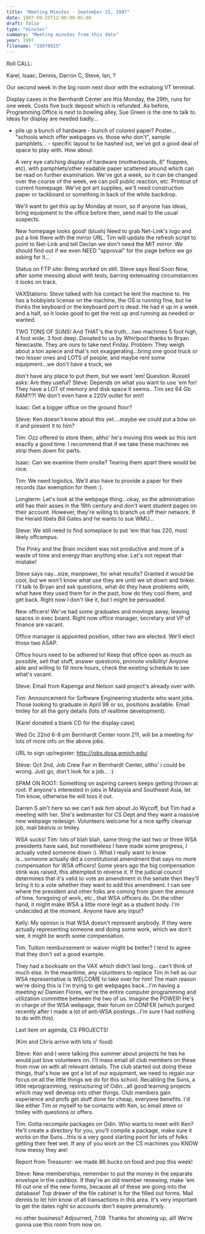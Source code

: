 ```yaml
---
title: "Meeting Minutes - September 25, 1997"
date: 1997-09-25T12:00:00-05:00
draft: false
type: "minutes"
summary: "Meeting minutes from this date"
year: 1997
filename: "19970925"
---
```


Roll CALL: </p><p>
Karel, Isaac, Dennis, Darron C, Steve, Ian, ? </p><p>
Our second week in the big room next door with the extralong VT terminal. </p><p>
Display cases in the Bernhardt Center are this Monday, the 29th, runs for one week. Costs five buck deposit which is refunded. As before, Programming Office is next to bowling alley, Sue Green is the one to talk to.  Ideas for display are needed badly... </p><p>
 - pile up a bunch of hardware  - bunch of colored paper? Poster... "schools which offer webpages vs.    those who don't", sample pamphlets...  - specific layout to be hashed out, we've got a good deal of space to play    with. How about: </p><p>
 A very eye catching display of hardware (motherboards, 8" floppies, etc),  with pamphlets/other readable paper scattered around which can be read on further examination. We've got a week, so it can be changed over the course of the week, we can poll public reaction, etc. Printout of current homepage. We've got art supplies, we'll need construction paper or tackboard or something in back of the white backdrop. </p><p>
We'll want to get this up by Monday at noon, so if anyone has ideas, bring equipment to the office before then, send mail to the usual suspects. </p><p>
New homepage looks good! (blush) Need to grab Net-Link's logo and put a link there with the mirror URL. Tim will update the refresh script to point to Net-Link and tell Declan we don't need the MIT mirror. We should find out if we even NEED "approval" for the page before we go asking for it... </p><p>
Status on FTP site: Being worked on still. Steve says Real Soon Now, after some messing about with tests, barring extenuating circumstances it looks on track. </p><p>
VAXStations: Steve talked with his contact he lent the machine to. He has a hobbyists license on the machine, the OS is running fine, but he thinks the keyboard or the keyboard port is dead. He had it up in a week and a half, so it looks good to get the rest up and running as needed or wanted. </p><p>
TWO TONS OF SUNS! And THAT's the truth,...two machines 5 foot high, 4 foot wide, 3 foot deep. Donated to us by Whirlpool thanks to Bryan Newcastle. They are ours to take next Friday. Problem: They weigh about a ton apiece and that's not exaggerating...bring one good truck or two lesser ones and LOTS of people, and maybe rent some equipment...we don't have a truck, we </p><p>
don't have any place to put them, but we want 'em!  Question: Russell asks: Are they useful? Steve: Depends on what you want to use 'em for! They have a LOT of memory and disk space it seems...Tim sez 64 Gb RAM?!?! We don't even have a 220V outlet for em!!  </p><p>
Isaac: Get a bigger office on the ground floor? </p><p>
Steve: Ken doesn't know about this yet....maybe we could put a bow on it and present it to him? </p><p>
Tim: Ozz offered to store them, altho' he's moving this week so this isnt exactly a good time. I recommend that if we take these machines we strip them down for parts. </p><p>
Isaac: Can we examine them onsite? Tearing them apart there would be nice. </p><p>
Tim: We need logistics. We'll also have to provide a paper for their records (tax exemption for them :). </p><p>
Longterm: Let's look at the webpage thing...okay, so the administration still has their asses in the 19th century and don't want student pages on their account. However, they're willing to branch us off their network. If the Herald libels Bill Gates and he wants to sue WMU... </p><p>
Steve: We still need to find someplace to put 'em that has 220, most likely offcampus. </p><p>
The Pinky and the Brain incident was not productive and more of a waste of time and energy than anything else. Let's not repeat that mistake! </p><p>
Steve says nay...size, manpower, for what results? Granted it would be cool, but we won't know what use they are until we sit down and tinker. I'll talk to Bryan and ask questions, what do they have problems with, what have they used them for in the past, how do they cool them, and get back. Right now I don't like it, but I might be persuaded. </p><p>
New officers! We've had some graduates and movings away, leaving spaces in exec board. Right now office manager, secretary and VP of finance are vacant. </p><p>
Office manager is appointed position, other two are elected. We'll elect those two ASAP. </p><p>
Office hours need to be adhered to! Keep that office open as much as possible, sell that stuff, answer questions, promote visibility! Anyone able and willing to fill more hours, check the existing schedule to see what's vacant. </p><p>
Steve: Email from Kapenga and Nelson said project's already over with. </p><p>
Tim: Announcement for Software Engineering students who want jobs. Those looking to graduate in April 98 or so, positions available. Email tmiley for all the gory details (lots of realtime development).  </p><p>
(Karel donated a blank CD for the display case) </p><p>
Wed Oc 22nd 6-8 pm Bernhardt Center room 211, will be a meeting for lots of more info on the above jobs. </p><p>
URL to sign up/register: http://jobs.dosa.wmich.edu/ </p><p>
Steve: Oct 2nd, Job Crew Fair in Bernhardt Center, altho' i could be wrong. Just go, don't look for a job... :) </p><p>
SPAM ON ROOT: Something on aspiring careers keeps getting thrown at root. If anyone's interested in jobs in Malaysia and Southeast Asia, let Tim know, otherwise he will toss it out. </p><p>
Darren S ain't here so we can't ask him about Jo Wycoff, but Tim had a meeting with her. She's webmaster for CS Dept and they want a massive new webpage redesign. Volunteers welcome for a nice spiffy cleanup job, mail bkelvis or tmiley. </p><p>
WSA sucks! Tim: lots of blah blah, same thing the last two or three WSA presidents have said, but nonetheless I have made some progress, I actually voted someone down :). What I really want to know is...someone actually did a constitutional amendment that says no more compensation for WSA officers!  Some years ago the big compensation stink was raised, this attempted to reverse it. If the judicial council determines that it's valid to vote an amendment in the senate then they'll bring it to a vote whether they want to add this amendment. I can see where the president and other folks are coming from given the amount of time, foregoing of work, etc., that WSA officers do. On the other hand, it might make WSA a little more legit as a student body. I'm undecided at the moment. Anyone have any input? </p><p>
Kelly: My opinion is that WSA doesn't represent anybody. If they were actually representing someone and doing some work, which we don't see, it might be worth some compensation. </p><p>
Tim: Tuition reimbursement or waiver might be better? I tend to agree that they don't set a good example. </p><p>
They had a booksale on the VAX which didn't last long... can't think of much else. In the meantime, any volunteers to replace Tim in hell as our WSA representative is WELCOME to take over for him! The main reason we're doing this is I'm trying to get webpages back...I'm having a meeting w/ Damien Flores, we're the entire computer programming and utilization committee between the two of us. <SARCASM>Imagine the POWER!</SARCASM> He's in charge of the WSA webpage, their forum on CONFER (which purged recently after I made a lot of anti-WSA postings...I'm sure I had nothing to do with this). </p><p>
Last item on agenda, CS PROJECTS! </p><p>
(Kim and Chris arrive with lots o' food) </p><p>
Steve: Ken and I were talking this summer about projects he has he would just love volunteers on. I'll mass email all club members on these from now on with all relevant details. The club started out doing these things, that's how we got a lot of our equipment, we need to regain our focus on all the little things we do for this school. Recabling the Suns, a little reprogramming, restructuring of Odin...all good learning projects which may well develop into other things. Club members gain experience and profs get stuff done for cheap, everyone benefits. I'd like either Tim or myself to be contacts with Ken, so email steve or tmiley with questions or offers. </p><p>
Tim: Gotta recompile packages on Odin. Who wants to meet with Ken? He'll create a directory for you, you'll compile a package, make sure it works on the Suns...this is a very good starting point for lots of folks getting their feet wet. If any of you work on the CS machines you KNOW how messy they are! </p><p>
Report from Treasurer: we made 86 bucks on food and pop this week! </p><p>
Steve: New memberships, remember to put the money in the separate envelope in the cashbox. If they're an old member renewing, make 'em fill out one of the new forms, because all of these are going into the database! Top drawer of the file cabinet is for the filled out forms. Mail dennis to let him know of all transactions in this area. It's very important to get the dates right so accounts don't expire prematurely. </p><p>
no other business? Adjourned, 7:09. Thanks for showing up, all! We're gonna use this room from now on. </p><p>
</p><p>
</p>
